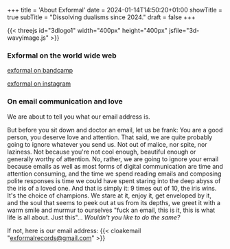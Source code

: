 +++
title = 'About Exformal'
date = 2024-01-14T14:50:20+01:00
showTitle = true
subTitle = "Dissolving dualisms since 2024."
draft = false
+++

{{< threejs id="3dlogo1" width="400px" height="400px" jsfile="3d-wavyimage.js" >}}

### Exformal on the world wide web

[exformal on bandcamp](exformalrecords.bandcamp.com)

[exformal on instagram](https://www.instagram.com/exformalrecords/)
 

### On email communication and love

We are about to tell you what our email address is. 

But before you sit down and doctor an email, let us be frank:  You are a good person, you deserve love and attention. That said, we are quite probably going to ignore whatever you send us. Not out of malice, nor spite, nor laziness. Not because you're not cool enough, beautiful enough or generally worthy of attention. No, rather, we are going to ignore your email because emails as well as most forms of digital communication are time and attention consuming, and the time we spend reading emails and composing polite responses is time we could have spent staring into the deep abyss of the iris of a loved one. And that is simply it: 9 times out of 10, the iris wins. It's the choice of champions. We stare at it, enjoy it, get enveloped by it, and the soul that seems to peek out at us from its depths, we greet it with a warm smile and murmur to ourselves "fuck an email, this is it, this is what life is all about. Just this"... _Wouldn't you like to do the same?_

If not, here is our email address: {{< cloakemail "exformalrecords@gmail.com" >}}

